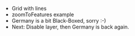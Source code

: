 - Grid with lines
- zoomToFeatures example
- Germany is a bit Black-Boxed, sorry :-)
- Next: Disable layer, then Germany is back again.

